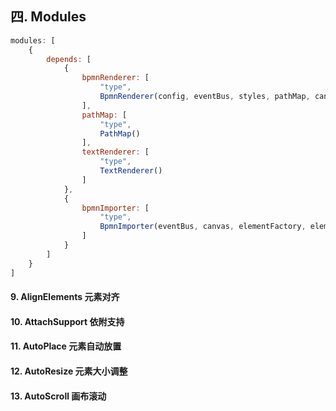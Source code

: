 ## 四. Modules

```javascript
modules: [
    {
        depends: [
            {
                bpmnRenderer: [
                    "type", 
                    BpmnRenderer(config, eventBus, styles, pathMap, canvas, textRenderer, priority)
                ], 
                pathMap: [
                    "type",
                    PathMap()
                ],
                textRenderer: [
                    "type",
                    TextRenderer()
                ]
            },
            {
                bpmnImporter: [
                    "type",
                    BpmnImporter(eventBus, canvas, elementFactory, elementRegistry, translate, textRenderer)
                ]
            }
        ]
    }
]
```



#### 9. AlignElements 元素对齐



#### 10. AttachSupport 依附支持



#### 11. AutoPlace 元素自动放置



#### 12. AutoResize 元素大小调整



#### 13. AutoScroll 画布滚动

 